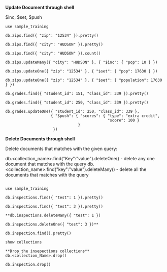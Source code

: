 


**Update Document through shell**

$inc, $set, $push

```mongo "mongodb+srv://<username>:<password>@<cluster>.mongodb.net/admin"
use sample_training

db.zips.find({ "zip": "12534" }).pretty()

db.zips.find({ "city": "HUDSON" }).pretty()

db.zips.find({ "city": "HUDSON" }).count()

db.zips.updateMany({ "city": "HUDSON" }, { "$inc": { "pop": 10 } })

db.zips.updateOne({ "zip": "12534" }, { "$set": { "pop": 17630 } })

db.zips.updateOne({ "zip": "12534" }, { "$set": { "population": 17630 } })

db.grades.find({ "student_id": 151, "class_id": 339 }).pretty()

db.grades.find({ "student_id": 250, "class_id": 339 }).pretty()

db.grades.updateOne({ "student_id": 250, "class_id": 339 },
                    { "$push": { "scores": { "type": "extra credit",
                                             "score": 100 }
                                }
                     })
```
                     
                     
**Delete Documents through shell**

Delete documents that matches with the given query:


db.<collection_name>.find("Key":"value").deleteOne() - delete any one document that matches with the query
db.<collection_name>.find("key":"value").deleteMany() - delete all the documents that matches with the query

```

use sample_training

db.inspections.find({ "test": 1 }).pretty()

db.inspections.find({ "test": 3 }).pretty()

**db.inspections.deleteMany({ "test": 1 })

db.inspections.deleteOne({ "test": 3 })**

db.inspection.find().pretty()

show collections

**Drop the insepections collections**
db.<collection_Name>.drop()

db.inspection.drop()
```

